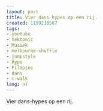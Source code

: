 ```yaml
---
layout: post
title: Vier dans-hypes op een rij.
created: 1199210587
tags:
- youtube
- tektonic
- Muziek
- melbourne-shuffle
- jumpstyle
- Hype
- Filmpjes
- dans
- c-walk
lang: nl
---
```

Vier dans-hypes op een rij.<!--break--><object width="425" height="355"><param name="movie" value="http://www.youtube.com/v/IUbh_FCo8QU&rel=1" /><param name="wmode" value="transparent" /><embed src="http://www.youtube.com/v/IUbh_FCo8QU&rel=1" type="application/x-shockwave-flash" wmode="transparent" width="425" height="355"></embed></object><object width="425" height="355"><param name="movie" value="http://www.youtube.com/v/F2TSy0Z5qTE&rel=1" /><param name="wmode" value="transparent" /><embed src="http://www.youtube.com/v/F2TSy0Z5qTE&rel=1" type="application/x-shockwave-flash" wmode="transparent" width="425" height="355"></embed></object><object width="425" height="355"><param name="movie" value="http://www.youtube.com/v/UbzYXWLVU3o&rel=1" /><param name="wmode" value="transparent" /><embed src="http://www.youtube.com/v/UbzYXWLVU3o&rel=1" type="application/x-shockwave-flash" wmode="transparent" width="425" height="355"></embed></object><object width="425" height="355"><param name="movie" value="http://www.youtube.com/v/8k5WtNRlBcE&rel=1" /><param name="wmode" value="transparent" /><embed src="http://www.youtube.com/v/8k5WtNRlBcE&rel=1" type="application/x-shockwave-flash" wmode="transparent" width="425" height="355"></embed></object>
